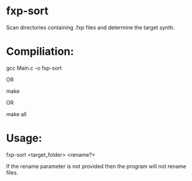 # fxp-sort
Scan directories containing .fxp files and determine the target synth.

# Compiliation:

gcc Main.c -o fxp-sort

OR

make

OR 

make all

# Usage:

fxp-sort <target_folder> <rename?>
  
If the rename parameter is not provided then the program will not rename files.
